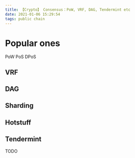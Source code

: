 ```yaml
---
title: 【Crypto】 Consensus：PoW, VRF, DAG, Tendermint etc
date: 2021-01-06 15:29:54
tags: public chain
---
```


# Popular ones

PoW
PoS
DPoS

## VRF

## DAG

## Sharding

## Hotstuff

## Tendermint

TODO

